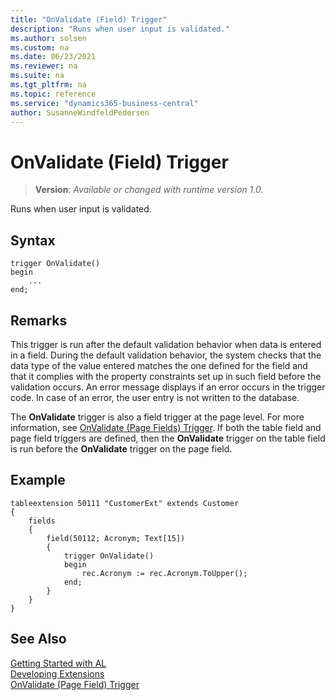 ```yaml
---
title: "OnValidate (Field) Trigger"
description: "Runs when user input is validated."
ms.author: solsen
ms.custom: na
ms.date: 06/23/2021
ms.reviewer: na
ms.suite: na
ms.tgt_pltfrm: na
ms.topic: reference
ms.service: "dynamics365-business-central"
author: SusanneWindfeldPedersen
---
```

[//]: # (START>DO_NOT_EDIT)
[//]: # (IMPORTANT:Do not edit any of the content between here and the END>DO_NOT_EDIT.)
[//]: # (Any modifications should be made in the .xml files in the ModernDev repo.)

# OnValidate (Field) Trigger
> **Version**: _Available or changed with runtime version 1.0._

Runs when user input is validated.


## Syntax
```AL
trigger OnValidate()
begin
    ...
end;
```



[//]: # (IMPORTANT: END>DO_NOT_EDIT)

## Remarks  

This trigger is run after the default validation behavior when data is entered in a field. During the default validation behavior, the system checks that the data type of the value entered matches the one defined for the field and that it complies with the property constraints set up in such field before the validation occurs. An error message displays if an error occurs in the trigger code. In case of an error, the user entry is not written to the database.  

The **OnValidate** trigger is also a field trigger at the page level. For more information, see [OnValidate (Page Fields) Trigger](../pagefield/devenv-onvalidate-pagefield-trigger.md). If both the table field and page field triggers are defined, then the **OnValidate** trigger on the table field is run before the **OnValidate** trigger on the page field.  

## Example

```AL
tableextension 50111 "CustomerExt" extends Customer
{
    fields
    {
        field(50112; Acronym; Text[15])
        {
            trigger OnValidate()
            begin
                rec.Acronym := rec.Acronym.ToUpper();
            end;
        }
    }
}
```

## See Also  
[Getting Started with AL](../../devenv-get-started.md)  
[Developing Extensions](../../devenv-dev-overview.md)  
[OnValidate (Page Field) Trigger](../pagefield/devenv-onvalidate-pagefield-trigger.md)
